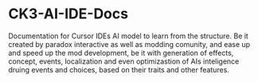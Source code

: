 # CK3-AI-IDE-Docs
 Documentation for Cursor IDEs AI model to learn from the structure. Be it created by paradox interactive as well as modding comunity, and ease up and speed up the mod development, be it with generation of effects, concept, events, localization and even optimizastion of AIs inteligence druing events and choices, based on their traits and other features.
